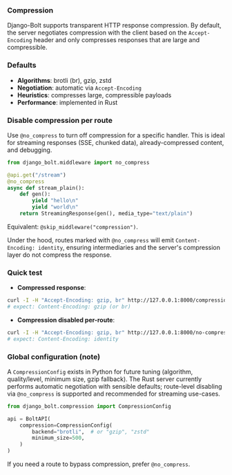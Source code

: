 ### Compression

Django-Bolt supports transparent HTTP response compression. By default, the server negotiates compression with the client based on the `Accept-Encoding` header and only compresses responses that are large and compressible.

### Defaults

- **Algorithms**: brotli (br), gzip, zstd
- **Negotiation**: automatic via `Accept-Encoding`
- **Heuristics**: compresses large, compressible payloads
- **Performance**: implemented in Rust

### Disable compression per route

Use `@no_compress` to turn off compression for a specific handler. This is ideal for streaming responses (SSE, chunked data), already-compressed content, and debugging.

```python
from django_bolt.middleware import no_compress

@api.get("/stream")
@no_compress
async def stream_plain():
    def gen():
        yield "hello\n"
        yield "world\n"
    return StreamingResponse(gen(), media_type="text/plain")
```

Equivalent: `@skip_middleware("compression")`.

Under the hood, routes marked with `@no_compress` will emit `Content-Encoding: identity`, ensuring intermediaries and the server's compression layer do not compress the response.

### Quick test

- **Compressed response**:

```bash
curl -I -H "Accept-Encoding: gzip, br" http://127.0.0.1:8000/compression-test
# expect: Content-Encoding: gzip (or br)
```

- **Compression disabled per-route**:

```bash
curl -I -H "Accept-Encoding: gzip, br" http://127.0.0.1:8000/no-compression-test
# expect: Content-Encoding: identity
```

### Global configuration (note)

A `CompressionConfig` exists in Python for future tuning (algorithm, quality/level, minimum size, gzip fallback). The Rust server currently performs automatic negotiation with sensible defaults; route-level disabling via `@no_compress` is supported and recommended for streaming use-cases.

```python
from django_bolt.compression import CompressionConfig

api = BoltAPI(
    compression=CompressionConfig(
        backend="brotli",  # or "gzip", "zstd"
        minimum_size=500,
    )
)
```

If you need a route to bypass compression, prefer `@no_compress`.
